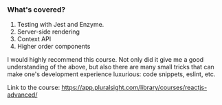 ### What's covered?

1. Testing with Jest and Enzyme.
2. Server-side rendering
3. Context API
4. Higher order components

I would highly recommend this course. Not only did it give me a good understanding of the above, but also there are many small tricks that can make one's development experience luxurious: code snippets, eslint, etc.

Link to the course:
https://app.pluralsight.com/library/courses/reactjs-advanced/
